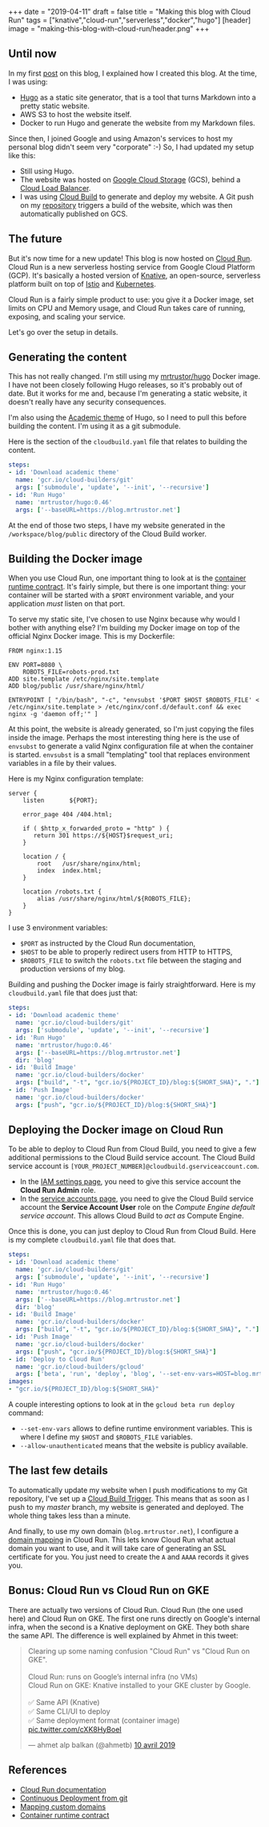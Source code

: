 +++
date = "2019-04-11"
draft = false
title = "Making this blog with Cloud Run"
tags = ["knative","cloud-run","serverless","docker","hugo"]
[header]
image = "making-this-blog-with-cloud-run/header.png"
+++

## Until now

In my first [post](/post/making-this-blog/) on this blog, I explained how I created
this blog. At the time, I was using:

* [Hugo](https://gohugo.io/) as a static site
generator, that is a tool that turns Markdown into a pretty static website.
* AWS S3 to host the website itself.
* Docker to run Hugo and generate the website from my Markdown files.

Since then, I joined Google and using Amazon's services to host my personal blog
didn't seem very "corporate" :-) So, I had updated my setup like this:

* Still using Hugo.
* The website was hosted on [Google Cloud Storage](https://cloud.google.com/storage/docs/) (GCS),
  behind a [Cloud Load Balancer](https://cloud.google.com/load-balancing/docs/).
* I was using [Cloud Build](https://cloud.google.com/cloud-build/docs/) to
  generate and deploy my website. A Git push on my [repository](https://github.com/MrTrustor/blog)
  triggers a build of the website, which was then automatically published on GCS.

## The future

But it's now time for a new update! This blog is now hosted on [Cloud Run](https://cloud.google.com/run/docs/).
Cloud Run is a new serverless hosting service from Google Cloud Platform (GCP).
It's basically a hosted version of [Knative](https://cloud.google.com/knative/),
an open-source, serverless platform built on top of [Istio](https://istio.io)
and [Kubernetes](https://kubernetes.io).

Cloud Run is a fairly simple product to use: you give it a Docker image, set
limits on CPU and Memory usage, and Cloud Run takes care of running, exposing,
and scaling your service.

Let's go over the setup in details.

## Generating the content

This has not really changed. I'm still using my [mrtrustor/hugo](https://hub.docker.com/r/mrtrustor/hugo)
Docker image. I have not been closely following Hugo releases, so it's probably
out of date. But it works for me and, because I'm generating a static website, it
doesn't really have any security consequences.

I'm also using the [Academic theme](https://themes.gohugo.io/academic/) of Hugo,
so I need to pull this before building the content. I'm using it as a git submodule.

Here is the section of the `cloudbuild.yaml` file that relates to building the
content.

```yaml
steps:
- id: 'Download academic theme'
  name: 'gcr.io/cloud-builders/git'
  args: ['submodule', 'update', '--init', '--recursive']
- id: 'Run Hugo'
  name: 'mrtrustor/hugo:0.46'
  args: ['--baseURL=https://blog.mrtrustor.net']
```

At the end of those two steps, I have my website generated in the
`/workspace/blog/public` directory of the Cloud Build worker.

## Building the Docker image

When you use Cloud Run, one important thing to look at is the
[container runtime contract](https://cloud.google.com/run/docs/reference/container-contract).
It's fairly simple, but there is one important thing: your container will be started
with a `$PORT` environment variable, and your application *must* listen on that
port.

To serve my static site, I've chosen to use Nginx because why would I bother
with anything else? I'm building my Docker image on top of the official
Nginx Docker image. This is my Dockerfile:

```
FROM nginx:1.15

ENV PORT=8080 \
    ROBOTS_FILE=robots-prod.txt
ADD site.template /etc/nginx/site.template
ADD blog/public /usr/share/nginx/html/

ENTRYPOINT [ "/bin/bash", "-c", "envsubst '$PORT $HOST $ROBOTS_FILE' < /etc/nginx/site.template > /etc/nginx/conf.d/default.conf && exec nginx -g 'daemon off;'" ]
```

At this point, the website is already generated, so I'm just copying the files
inside the image. Perhaps the most interesting thing here is the use of
`envsubst` to generate a valid Nginx configuration file at when the container is
started. `envsubst` is a small "templating" tool that replaces environment
variables in a file by their values.

Here is my Nginx configuration template:

```
server {
    listen       ${PORT};

    error_page 404 /404.html;

    if ( $http_x_forwarded_proto = "http" ) {
       return 301 https://${HOST}$request_uri;
    }

    location / {
        root   /usr/share/nginx/html;
        index  index.html;
    }

    location /robots.txt {
        alias /usr/share/nginx/html/${ROBOTS_FILE};
    }
}
```

I use 3 environment variables:

* `$PORT` as instructed by the Cloud Run documentation,
* `$HOST` to be able to properly redirect users from HTTP to HTTPS,
* `$ROBOTS_FILE` to switch the `robots.txt` file between the staging and
  production versions of my blog.

Building and pushing the Docker image is fairly straightforward. Here is my
`cloudbuild.yaml` file that does just that:

```yaml
steps:
- id: 'Download academic theme'
  name: 'gcr.io/cloud-builders/git'
  args: ['submodule', 'update', '--init', '--recursive']
- id: 'Run Hugo'
  name: 'mrtrustor/hugo:0.46'
  args: ['--baseURL=https://blog.mrtrustor.net']
  dir: 'blog'
- id: 'Build Image'
  name: 'gcr.io/cloud-builders/docker'
  args: ["build", "-t", "gcr.io/${PROJECT_ID}/blog:${SHORT_SHA}", "."]
- id: 'Push Image'
  name: 'gcr.io/cloud-builders/docker'
  args: ["push", "gcr.io/${PROJECT_ID}/blog:${SHORT_SHA}"]
```

## Deploying the Docker image on Cloud Run

To be able to deploy to Cloud Run from Cloud Build, you need to give a few
additional permissions to the Cloud Build service account. The Cloud Build
service account is `[YOUR_PROJECT_NUMBER]@cloudbuild.gserviceaccount.com`.

* In the [IAM settings page](https://console.cloud.google.com/iam-admin/iam),
  you need to give this service account the **Cloud Run Admin** role.
* In the [service accounts page](https://console.cloud.google.com/iam-admin/serviceaccounts),
  you need to give the Cloud Build service account the **Service Account User**
  role on the *Compute Engine default service account*. This allows Cloud Build
  to *act as* Compute Engine.

Once this is done, you can just deploy to Cloud Run from Cloud Build. Here is
my complete `cloudbuild.yaml` file that does that.

```yaml
steps:
- id: 'Download academic theme'
  name: 'gcr.io/cloud-builders/git'
  args: ['submodule', 'update', '--init', '--recursive']
- id: 'Run Hugo'
  name: 'mrtrustor/hugo:0.46'
  args: ['--baseURL=https://blog.mrtrustor.net']
  dir: 'blog'
- id: 'Build Image'
  name: 'gcr.io/cloud-builders/docker'
  args: ["build", "-t", "gcr.io/${PROJECT_ID}/blog:${SHORT_SHA}", "."]
- id: 'Push Image'
  name: 'gcr.io/cloud-builders/docker'
  args: ["push", "gcr.io/${PROJECT_ID}/blog:${SHORT_SHA}"]
- id: 'Deploy to Cloud Run'
  name: 'gcr.io/cloud-builders/gcloud'
  args: ['beta', 'run', 'deploy', 'blog', '--set-env-vars=HOST=blog.mrtrustor.net,ROBOTS_FILE=robots-prod.txt', '--image', 'gcr.io/${PROJECT_ID}/blog:${SHORT_SHA}', '--allow-unauthenticated', '--region', 'us-central1']
images:
- "gcr.io/${PROJECT_ID}/blog:${SHORT_SHA}"
```

A couple interesting options to look at in the `gcloud beta run deploy` command:

* `--set-env-vars` allows to define runtime environment variables. This is where
  I define my `$HOST` and `$ROBOTS_FILE` variables.
* `--allow-unauthenticated` means that the website is publicy available.

## The last few details

To automatically update my website when I push modifications to my Git
repository, I've set up a [Cloud Build Trigger](https://cloud.google.com/cloud-build/docs/running-builds/automate-builds). This means that as soon as I
push to my *master* branch, my website is generated and deployed. The whole
thing takes less than a minute.

And finally, to use my own domain (`blog.mrtrustor.net`), I configure a
[domain mapping](https://cloud.google.com/run/docs/mapping-custom-domains) in
Cloud Run. This lets know Cloud Run what actual domain you want to use, and it
will take care of generating an SSL certificate for you. You just need to create
the `A` and `AAAA` records it gives you.

## Bonus: Cloud Run vs Cloud Run on GKE

There are actually two versions of Cloud Run. Cloud Run (the one used here) and
Cloud Run on GKE. The first one runs directly on Google's internal infra, when
the second is a Knative deployment on GKE. They both share the same API. The
difference is well explained by Ahmet in this tweet:

<blockquote class="twitter-tweet" data-lang="fr"><p lang="en" dir="ltr">Clearing up some naming confusion &quot;Cloud Run&quot; vs &quot;Cloud Run on GKE&quot;.<br><br>Cloud Run: runs on Google’s internal infra (no VMs)<br>Cloud Run on GKE: Knative installed to your GKE cluster by Google.<br><br>✅ Same API (Knative)<br>✅ Same CLI/UI to deploy<br>✅ Same deployment format (container image) <a href="https://t.co/cXK8HyBoeI">pic.twitter.com/cXK8HyBoeI</a></p>&mdash; ahmet alp balkan (@ahmetb) <a href="https://twitter.com/ahmetb/status/1116041166359654400?ref_src=twsrc%5Etfw">10 avril 2019</a></blockquote>
<script async src="https://platform.twitter.com/widgets.js" charset="utf-8"></script>


## References

* [Cloud Run documentation](https://cloud.google.com/run/docs/)
* [Continuous Deployment from git](https://cloud.google.com/run/docs/continuous-deployment)
* [Mapping custom domains](https://cloud.google.com/run/docs/mapping-custom-domains)
* [Container runtime contract](https://cloud.google.com/run/docs/reference/container-contract)
